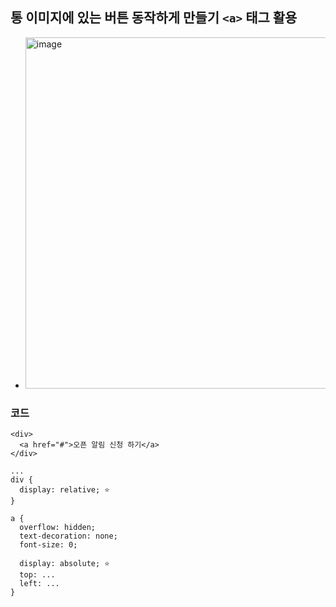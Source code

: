 ## 통 이미지에 있는 버튼 동작하게 만들기 `<a>` 태그 활용
- <img width="562" alt="image" src="https://github.com/hyunolike/info-docs/assets/61215550/8bdd988c-5bcc-4a46-a1f1-659fdbf611d1">
### 코드
```
<div>
  <a href="#">오픈 알림 신청 하기</a>
</div>

...
div {
  display: relative; ⭐️
}

a {
  overflow: hidden;
  text-decoration: none;
  font-size: 0;

  display: absolute; ⭐️
  top: ...
  left: ...
}

```
